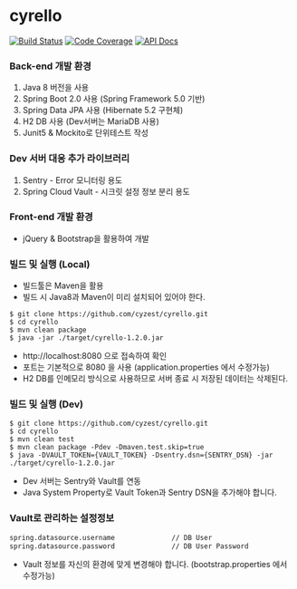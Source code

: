 # cyrello

[![Build Status](https://travis-ci.org/cyzest/cyrello.svg?branch=master)](https://travis-ci.org/cyzest/cyrello)
[![Code Coverage](https://codecov.io/gh/cyzest/cyrello/branch/master/graph/badge.svg)](https://codecov.io/gh/cyzest/cyrello)
[![API Docs](https://img.shields.io/badge/api--docs-open-blue.svg)](https://cyrello.cyzest.com/docs/api-docs.html)

### Back-end 개발 환경

1. Java 8 버전을 사용
1. Spring Boot 2.0 사용 (Spring Framework 5.0 기반)
1. Spring Data JPA 사용 (Hibernate 5.2 구현체)
1. H2 DB 사용 (Dev서버는 MariaDB 사용)
1. Junit5 & Mockito로 단위테스트 작성

### Dev 서버 대응 추가 라이브러리

1. Sentry - Error 모니터링 용도
1. Spring Cloud Vault - 시크릿 설정 정보 분리 용도

### Front-end 개발 환경

* jQuery & Bootstrap을 활용하여 개발

### 빌드 및 실행 (Local)

* 빌드툴은 Maven을 활용  
* 빌드 시 Java8과 Maven이 미리 설치되어 있어야 한다.
```console
$ git clone https://github.com/cyzest/cyrello.git
$ cd cyrello
$ mvn clean package
$ java -jar ./target/cyrello-1.2.0.jar
```
* http://localhost:8080 으로 접속하여 확인
* 포트는 기본적으로 8080 을 사용 (application.properties 에서 수정가능)
* H2 DB를 인메모리 방식으로 사용하므로 서버 종료 시 저장된 데이터는 삭제된다.

### 빌드 및 실행 (Dev)

```console
$ git clone https://github.com/cyzest/cyrello.git
$ cd cyrello
$ mvn clean test
$ mvn clean package -Pdev -Dmaven.test.skip=true
$ java -DVAULT_TOKEN={VAULT_TOKEN} -Dsentry.dsn={SENTRY_DSN} -jar ./target/cyrello-1.2.0.jar
```
* Dev 서버는 Sentry와 Vault를 연동
* Java System Property로 Vault Token과 Sentry DSN을 추가해야 합니다.

### Vault로 관리하는 설정정보

```txt
spring.datasource.username              // DB User
spring.datasource.password              // DB User Password
```
* Vault 정보를 자신의 환경에 맞게 변경해야 합니다. (bootstrap.properties 에서 수정가능)